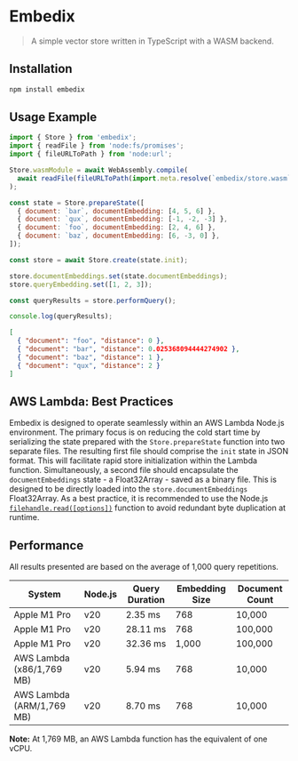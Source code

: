 # Embedix

> A simple vector store written in TypeScript with a WASM backend.

## Installation

```sh
npm install embedix
```

## Usage Example

```js
import { Store } from 'embedix';
import { readFile } from 'node:fs/promises';
import { fileURLToPath } from 'node:url';

Store.wasmModule = await WebAssembly.compile(
  await readFile(fileURLToPath(import.meta.resolve(`embedix/store.wasm`))),
);

const state = Store.prepareState([
  { document: `bar`, documentEmbedding: [4, 5, 6] },
  { document: `qux`, documentEmbedding: [-1, -2, -3] },
  { document: `foo`, documentEmbedding: [2, 4, 6] },
  { document: `baz`, documentEmbedding: [6, -3, 0] },
]);

const store = await Store.create(state.init);

store.documentEmbeddings.set(state.documentEmbeddings);
store.queryEmbedding.set([1, 2, 3]);

const queryResults = store.performQuery();

console.log(queryResults);
```

```json
[
  { "document": "foo", "distance": 0 },
  { "document": "bar", "distance": 0.025368094444274902 },
  { "document": "baz", "distance": 1 },
  { "document": "qux", "distance": 2 }
]
```

## AWS Lambda: Best Practices

Embedix is designed to operate seamlessly within an AWS Lambda Node.js environment. The primary
focus is on reducing the cold start time by serializing the state prepared with the
`Store.prepareState` function into two separate files. The resulting first file should comprise the
`init` state in JSON format. This will facilitate rapid store initialization within the Lambda
function. Simultaneously, a second file should encapsulate the `documentEmbeddings` state - a
Float32Array - saved as a binary file. This is designed to be directly loaded into the
`store.documentEmbeddings` Float32Array. As a best practice, it is recommended to use the Node.js
[`filehandle.read([options])`](https://nodejs.org/api/fs.html#filehandlereadoptions) function to
avoid redundant byte duplication at runtime.

## Performance

All results presented are based on the average of 1,000 query repetitions.

| System                    | Node.js | Query Duration | Embedding Size | Document Count |
| ------------------------- | ------- | -------------- | -------------- | -------------- |
| Apple M1 Pro              | v20     | 2.35 ms        | 768            | 10,000         |
| Apple M1 Pro              | v20     | 28.11 ms       | 768            | 100,000        |
| Apple M1 Pro              | v20     | 32.36 ms       | 1,000          | 100,000        |
| AWS Lambda (x86/1,769 MB) | v20     | 5.94 ms        | 768            | 10,000         |
| AWS Lambda (ARM/1,769 MB) | v20     | 8.70 ms        | 768            | 10,000         |

**Note:** At 1,769 MB, an AWS Lambda function has the equivalent of one vCPU.
